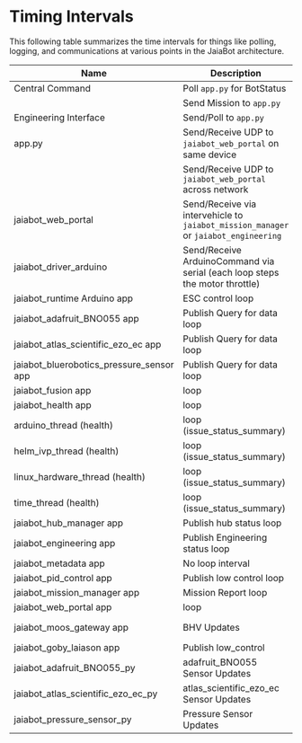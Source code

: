 # Timing Intervals

This following table summarizes the time intervals for things like polling, logging, and communications at various points in the JaiaBot architecture.

| Name                                   | Description                                                                     | Timing                    | Path                                                                              |
|----------------------------------------|---------------------------------------------------------------------------------|---------------------------|-----------------------------------------------------------------------------------|
| Central Command                        | Poll `app.py` for BotStatus                                                     | 0.5 s interval            | src/web/central_command/client/components/CentralCommand.jsx                     |
|                                        | Send Mission to `app.py`                                                        | ASAP                      |                                                                                   |
| Engineering Interface                  | Send/Poll to `app.py`                                                           | 0.1 s interval            | src/web/engineering/script.js                                                   |
| app.py                                 | Send/Receive UDP to `jaiabot_web_portal` on same device                         | "Instantly"               | src/web/server/app.py                                                             |
|                                        | Send/Receive UDP to `jaiabot_web_portal` across network                         | Depends on network latency|                                                                                   |
| jaiabot_web_portal                     | Send/Receive via intervehicle to `jaiabot_mission_manager` or `jaiabot_engineering`| Depends on XBee radio latency| src/bin/                                                                        |
| jaiabot_driver_arduino                 | Send/Receive ArduinoCommand via serial (each loop steps the motor throttle)     | 10 s loop interval        | src/bin/drivers/arduino/app.cpp                                                  |
| jaiabot_runtime Arduino app            | ESC control loop                                                                | 0.1 s loop interval       | src/arduino/jaiabot_runtime/jaiabot_runtime.ino                                    |
| jaiabot_adafruit_BNO055 app            | Publish Query for data loop                                                     | 0.1 s loop interval       | src/bin/drivers/adafruit_BNO055/app.cpp                                           |
| jaiabot_atlas_scientific_ezo_ec app    | Publish Query for data loop                                                     | 0.1 s loop interval       | src/bin/drivers/atlas_scientific_ezo_ec/app.cpp                                   |
| jaiabot_bluerobotics_pressure_sensor app| Publish Query for data loop                                                    | 0.1 s loop interval       | src/bin/drivers/bluerobotics_pressure_sensor/app.cpp                              |
| jaiabot_fusion app                     | loop                                                                            | 0.2 s loop interval       | src/bin/fusion/fusion.cpp                                                         |
| jaiabot_health app                     | loop                                                                            | 1 s loop interval         | src/bin/health/app.cpp                                                             |
| arduino_thread (health)                | loop (issue_status_summary)                                                     | 15 s loop interval        | src/bin/health/arduino_thread.cpp                                                 |
| helm_ivp_thread (health)               | loop (issue_status_summary)                                                     | 15 s loop interval        | src/bin/health/helm_ivp_thread.cpp                                                 |
| linux_hardware_thread (health)         | loop (issue_status_summary)                                                     | 60 s loop interval        | src/bin/health/linux_hardware_thread.cpp                                           |
| time_thread (health)                   | loop (issue_status_summary)                                                     | 60 s loop interval        | src/bin/health/time_thread.cpp                                                     |
| jaiabot_hub_manager app                | Publish hub status loop                                                         | 1 s loop interval       | src/bin/hub_manager/hub_manager.cpp                                                 |
| jaiabot_engineering app                | Publish Engineering status loop                                                 | 1 s loop interval         | src/bin/jaiabot_engineering/app.cpp                                                 |
| jaiabot_metadata app                   | No loop interval                                                                | No loop interval           | src/bin/jaiabot_metadata/app.cpp                                                    |
| jaiabot_pid_control app                   | Publish low control loop                                                            | 1 s loop interval                             | src/bin/jaiabot_pid_control/app.cpp
| jaiabot_mission_manager app            | Mission Report loop                                                             | 1 s loop interval         | src/bin/mission_manager/app.cpp                                                    |
| jaiabot_web_portal app                 | loop                                                                            | 2 s loop interval         | src/bin/web_portal/app.cpp                                                         |
| jaiabot_moos_gateway app               | BHV Updates                                                                     | Depends goby::moos::FrontSeatTranslation| src/lib/jaiabot_moos_gateway/app.cpp                                               |
| jaiabot_goby_laiason app               | Publish low_control                                                             | 0.05 s loop interval      | src/lib/laiason/laiason_jaiabot.cpp                                                |
| jaiabot_adafruit_BNO055_py             | adafruit_BNO055 Sensor Updates                                                  | Depends jaiabot_adafruit_BNO055 | src/python/adafruit/jaiabot_imu.py                                          |
| jaiabot_atlas_scientific_ezo_ec_py     | atlas_scientific_ezo_ec Sensor Updates                                          | Depends jaiabot_atlas_scientific_ezo_ec | src/python/atlas_scientific_ezo_ec/jaiabot_as-ezo-ec.py                             |
| jaiabot_pressure_sensor_py             | Pressure Sensor Updates                                                         | Depends jaiabot_bluerobotics_pressure_sensor | src/python/pressure_sensor/jaiabot_pressure_sensor.py                              |

